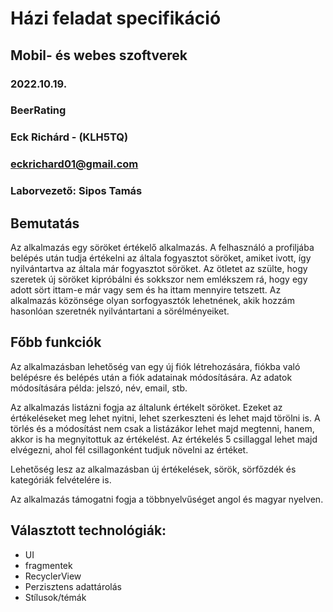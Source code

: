 # Házi feladat specifikáció

## Mobil- és webes szoftverek
### 2022.10.19.
### BeerRating
### Eck Richárd - (KLH5TQ)
### eckrichard01@gmail.com
### Laborvezető: Sipos Tamás

## Bemutatás

Az alkalmazás egy söröket értékelő alkalmazás. A felhasználó a profiljába belépés után tudja értékelni az általa fogyasztot söröket, amiket ivott, így nyilvántartva az általa már fogyasztot söröket. Az ötletet az szülte, hogy szeretek új söröket kipróbálni és sokkszor nem emlékszem rá, hogy egy adott sört ittam-e már vagy sem és ha ittam mennyire tetszett. Az alkalmazás közönsége olyan sorfogyasztók lehetnének, akik hozzám hasonlóan szeretnék nyilvántartani a sörélményeiket.

## Főbb funkciók

Az alkalmazásban lehetőség van egy új fiók létrehozására, fiókba való belépésre és belépés után a fiók adatainak módosítására. Az adatok módosítására példa: jelszó, név, email, stb.

Az alkalmazás listázni fogja az általunk értékelt söröket. Ezeket az értékeléseket meg lehet nyitni, lehet szerkeszteni és lehet majd törölni is. A törlés és a módosítást nem csak a listázákor lehet majd megtenni, hanem, akkor is ha megnyitottuk az értékelést. Az értékelés 5 csillaggal lehet majd elvégezni, ahol fél csillagonként tudjuk növelni az értéket.

Lehetőség lesz az alkalmazásban új értékelések, sörök, sörfőzdék és kategóriák felvételére is.

Az alkalmazás támogatni fogja a többnyelvűséget angol és magyar nyelven.

## Választott technológiák:

- UI
- fragmentek
- RecyclerView
- Perzisztens adattárolás
- Stílusok/témák